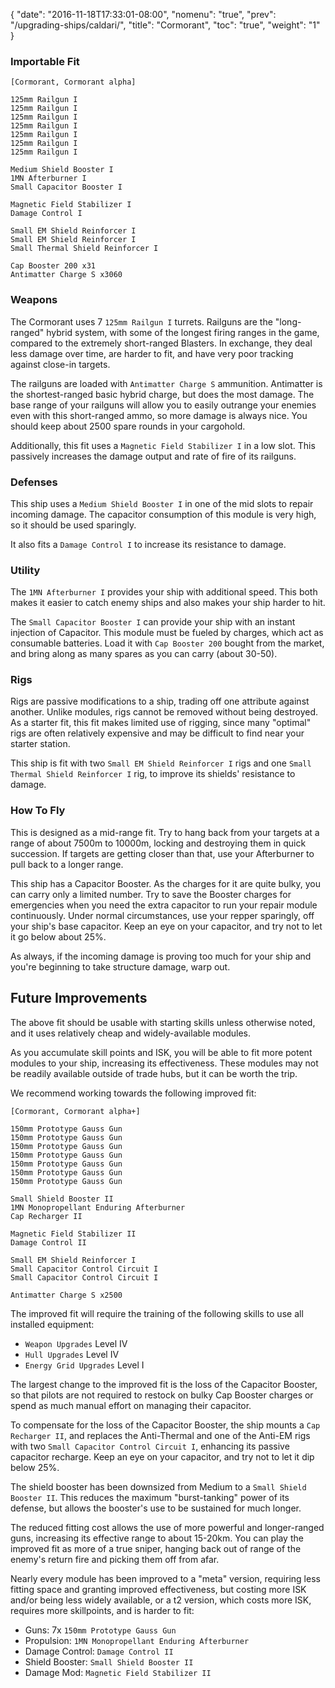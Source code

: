 {
  "date": "2016-11-18T17:33:01-08:00",
  "nomenu": "true",
  "prev": "/upgrading-ships/caldari/",
  "title": "Cormorant",
  "toc": "true",
  "weight": "1"
}

### Importable Fit
    [Cormorant, Cormorant alpha]

    125mm Railgun I
    125mm Railgun I
    125mm Railgun I
    125mm Railgun I
    125mm Railgun I
    125mm Railgun I
    125mm Railgun I

    Medium Shield Booster I
    1MN Afterburner I
    Small Capacitor Booster I

    Magnetic Field Stabilizer I
    Damage Control I

    Small EM Shield Reinforcer I
    Small EM Shield Reinforcer I
    Small Thermal Shield Reinforcer I

    Cap Booster 200 x31
    Antimatter Charge S x3060

### Weapons

The Cormorant uses 7 `125mm Railgun I` turrets.
Railguns are the "long-ranged" hybrid system, with some of the longest firing ranges in the game,
compared to the extremely short-ranged Blasters.  In exchange, they deal less damage over time,
are harder to fit, and have very poor tracking against close-in targets.

The railguns are loaded with `Antimatter Charge S` ammunition.
Antimatter is the shortest-ranged basic hybrid charge, but does the most damage.
The base range of your railguns will allow you to easily outrange your enemies
even with this short-ranged ammo, so more damage is always nice.
You should keep about 2500 spare rounds in your cargohold.

Additionally, this fit uses a `Magnetic Field Stabilizer I` in a low slot.
This passively increases the damage output and rate of fire of its railguns.

### Defenses

This ship uses a `Medium Shield Booster I` in one of the mid slots to repair incoming damage.
The capacitor consumption of this module is very high, so it should be used sparingly.

It also fits a `Damage Control I` to increase its resistance to damage.

### Utility

The `1MN Afterburner I` provides your ship with additional speed. This both makes it easier to
catch enemy ships and also makes your ship harder to hit.

The `Small Capacitor Booster I` can provide your ship with an instant injection of Capacitor.
This module must be fueled by charges, which act as consumable batteries.  Load it with 
`Cap Booster 200` bought from the market, and bring along as many spares as you can carry (about 30-50).

### Rigs

Rigs are passive modifications to a ship, trading off one attribute against another.
Unlike modules, rigs cannot be removed without being destroyed. 
As a starter fit, this fit makes limited use of rigging, since many "optimal" rigs
are often relatively expensive and may be difficult to find near your starter station.

This ship is fit with two `Small EM Shield Reinforcer I` rigs and one
`Small Thermal Shield Reinforcer I` rig, to improve its shields' resistance to damage.

### How To Fly

This is designed as a mid-range fit.  Try to hang back from your targets
at a range of about 7500m to 10000m, locking and destroying them in quick succession.
If targets are getting closer than that, use your Afterburner
to pull back to a longer range.

This ship has a Capacitor Booster.  As the charges for it are quite bulky,
you can carry only a limited number.  Try to save the Booster charges for emergencies
when you need the extra capacitor to run your repair module continuously. 
Under normal circumstances, use your repper sparingly, off your ship's base capacitor.
Keep an eye on your capacitor, and try not to let it go below about 25%.

As always, if the incoming damage is proving too much for your ship
and you're beginning to take structure damage, warp out.

## Future Improvements

The above fit should be usable with starting skills unless otherwise noted,
and it uses relatively cheap and widely-available modules.  

As you accumulate skill points and ISK, you will be able to fit more potent
modules to your ship, increasing its effectiveness.  These modules may not be
readily available outside of trade hubs, but it can be worth the trip.

We recommend working towards the following improved fit:

    [Cormorant, Cormorant alpha+]

    150mm Prototype Gauss Gun
    150mm Prototype Gauss Gun
    150mm Prototype Gauss Gun
    150mm Prototype Gauss Gun
    150mm Prototype Gauss Gun
    150mm Prototype Gauss Gun
    150mm Prototype Gauss Gun

    Small Shield Booster II
    1MN Monopropellant Enduring Afterburner
    Cap Recharger II

    Magnetic Field Stabilizer II
    Damage Control II

    Small EM Shield Reinforcer I
    Small Capacitor Control Circuit I
    Small Capacitor Control Circuit I

    Antimatter Charge S x2500

The improved fit will require the training of the following skills to use all installed equipment:

* `Weapon Upgrades` Level IV
* `Hull Upgrades` Level IV
* `Energy Grid Upgrades` Level I

The largest change to the improved fit is the loss of the Capacitor Booster,
so that pilots are not required to restock on bulky Cap Booster charges or spend
as much manual effort on managing their capacitor.

To compensate for the loss of the Capacitor Booster, the ship mounts a `Cap Recharger II`,
and replaces the Anti-Thermal and one of the Anti-EM rigs with two `Small Capacitor Control Circuit I`, enhancing its passive capacitor recharge.  Keep an eye on your capacitor, and try
not to let it dip below 25%.

The shield booster has been downsized from Medium to a `Small Shield Booster II`.
This reduces the maximum "burst-tanking" power of its defense,
but allows the booster's use to be sustained for much longer.

The reduced fitting cost allows the use of more powerful and longer-ranged guns,
increasing its effective range to about 15-20km.  You can play the improved fit as
more of a true sniper, hanging back out of range of the enemy's return fire and
picking them off from afar.

Nearly every module has been improved to a "meta" version, requiring less fitting space
and granting improved effectiveness, but costing more ISK and/or being less widely available,
or a t2 version, which costs more ISK, requires more skillpoints, and is harder to fit:

 * Guns: 7x `150mm Prototype Gauss Gun`
 * Propulsion: `1MN Monopropellant Enduring Afterburner`
 * Damage Control: `Damage Control II`
 * Shield Booster: `Small Shield Booster II`
 * Damage Mod: `Magnetic Field Stabilizer II`
